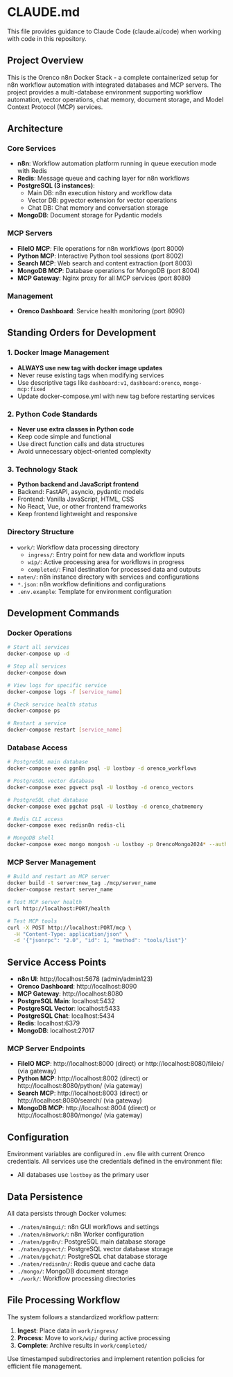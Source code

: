 # CLAUDE.md

This file provides guidance to Claude Code (claude.ai/code) when working with code in this repository.

## Project Overview

This is the Orenco n8n Docker Stack - a complete containerized setup for n8n workflow automation with integrated databases and MCP servers. The project provides a multi-database environment supporting workflow automation, vector operations, chat memory, document storage, and Model Context Protocol (MCP) services.

## Architecture

### Core Services
- **n8n**: Workflow automation platform running in queue execution mode with Redis
- **Redis**: Message queue and caching layer for n8n workflows
- **PostgreSQL (3 instances)**:
  - Main DB: n8n execution history and workflow data
  - Vector DB: pgvector extension for vector operations
  - Chat DB: Chat memory and conversation storage
- **MongoDB**: Document storage for Pydantic models

### MCP Servers
- **FileIO MCP**: File operations for n8n workflows (port 8000)
- **Python MCP**: Interactive Python tool sessions (port 8002)
- **Search MCP**: Web search and content extraction (port 8003)
- **MongoDB MCP**: Database operations for MongoDB (port 8004)
- **MCP Gateway**: Nginx proxy for all MCP services (port 8080)

### Management
- **Orenco Dashboard**: Service health monitoring (port 8090)

## Standing Orders for Development

### 1. Docker Image Management
- **ALWAYS use new tag with docker image updates**
- Never reuse existing tags when modifying services
- Use descriptive tags like `dashboard:v1`, `dashboard:orenco`, `mongo-mcp:fixed`
- Update docker-compose.yml with new tag before restarting services

### 2. Python Code Standards
- **Never use extra classes in Python code**
- Keep code simple and functional
- Use direct function calls and data structures
- Avoid unnecessary object-oriented complexity

### 3. Technology Stack
- **Python backend and JavaScript frontend**
- Backend: FastAPI, asyncio, pydantic models
- Frontend: Vanilla JavaScript, HTML, CSS
- No React, Vue, or other frontend frameworks
- Keep frontend lightweight and responsive

### Directory Structure
- `work/`: Workflow data processing directory
  - `ingress/`: Entry point for new data and workflow inputs
  - `wip/`: Active processing area for workflows in progress
  - `completed/`: Final destination for processed data and outputs
- `naten/`: n8n instance directory with services and configurations
- `*.json`: n8n workflow definitions and configurations
- `.env.example`: Template for environment configuration

## Development Commands

### Docker Operations
```bash
# Start all services
docker-compose up -d

# Stop all services
docker-compose down

# View logs for specific service
docker-compose logs -f [service_name]

# Check service health status
docker-compose ps

# Restart a service
docker-compose restart [service_name]
```

### Database Access
```bash
# PostgreSQL main database
docker-compose exec pgn8n psql -U lostboy -d orenco_workflows

# PostgreSQL vector database
docker-compose exec pgvect psql -U lostboy -d orenco_vectors

# PostgreSQL chat database
docker-compose exec pgchat psql -U lostboy -d orenco_chatmemory

# Redis CLI access
docker-compose exec redisn8n redis-cli

# MongoDB shell
docker-compose exec mongo mongosh -u lostboy -p OrencoMongo2024* --authenticationDatabase admin
```

### MCP Server Management
```bash
# Build and restart an MCP server
docker build -t server:new_tag ./mcp/server_name
docker-compose restart server_name

# Test MCP server health
curl http://localhost:PORT/health

# Test MCP tools
curl -X POST http://localhost:PORT/mcp \
  -H "Content-Type: application/json" \
  -d '{"jsonrpc": "2.0", "id": 1, "method": "tools/list"}'
```

## Service Access Points

- **n8n UI**: http://localhost:5678 (admin/admin123)
- **Orenco Dashboard**: http://localhost:8090
- **MCP Gateway**: http://localhost:8080
- **PostgreSQL Main**: localhost:5432
- **PostgreSQL Vector**: localhost:5433
- **PostgreSQL Chat**: localhost:5434
- **Redis**: localhost:6379
- **MongoDB**: localhost:27017

### MCP Server Endpoints
- **FileIO MCP**: http://localhost:8000 (direct) or http://localhost:8080/fileio/ (via gateway)
- **Python MCP**: http://localhost:8002 (direct) or http://localhost:8080/python/ (via gateway)
- **Search MCP**: http://localhost:8003 (direct) or http://localhost:8080/search/ (via gateway)
- **MongoDB MCP**: http://localhost:8004 (direct) or http://localhost:8080/mongo/ (via gateway)

## Configuration

Environment variables are configured in `.env` file with current Orenco credentials. All services use the credentials defined in the environment file:
- All databases use `lostboy` as the primary user

## Data Persistence

All data persists through Docker volumes:
- `./naten/n8ngui/`: n8n GUI workflows and settings
- `./naten/n8nwork/`: n8n Worker configuration
- `./naten/pgn8n/`: PostgreSQL main database storage
- `./naten/pgvect/`: PostgreSQL vector database storage
- `./naten/pgchat/`: PostgreSQL chat database storage
- `./naten/redisn8n/`: Redis queue and cache data
- `./mongo/`: MongoDB document storage
- `./work/`: Workflow processing directories

## File Processing Workflow

The system follows a standardized workflow pattern:
1. **Ingest**: Place data in `work/ingress/`
2. **Process**: Move to `work/wip/` during active processing
3. **Complete**: Archive results in `work/completed/`

Use timestamped subdirectories and implement retention policies for efficient file management.